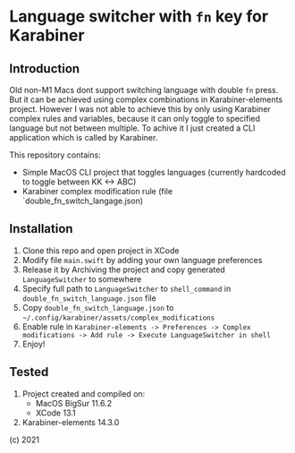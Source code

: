 # Language switcher with `fn` key for Karabiner

## Introduction

Old non-M1 Macs dont support switching language with double `fn` press. But it can be achieved using complex combinations 
in Karabiner-elements project. However I was not able to achieve this by only using Karabiner complex rules and 
variables, because it can only toggle to specified language but not between multiple. To achive it I just created a CLI application
which is called by Karabiner.

This repository contains:
- Simple MacOS CLI project that toggles languages (currently hardcoded to toggle between KK <-> ABC)
- Karabiner complex modification rule (file `double_fn_switch_langage.json)

## Installation

1. Clone this repo and open project in XCode
2. Modify file `main.swift` by adding your own language preferences
3. Release it by Archiving the project and copy generated `LanguageSwitcher` to somewhere
4. Specify full path to `LanguageSwitcher` to `shell_command` in `double_fn_switch_language.json` file
5. Copy `double_fn_switch_language.json` to `~/.config/karabiner/assets/complex_modifications`
6. Enable rule in `Karabiner-elements -> Preferences -> Complex modifications -> Add rule -> Execute LanguageSwitcher in shell`
7. Enjoy!

## Tested
1. Project created and compiled on:
    * MacOS BigSur 11.6.2
    * XCode 13.1
2. Karabiner-elements 14.3.0


(c) 2021
